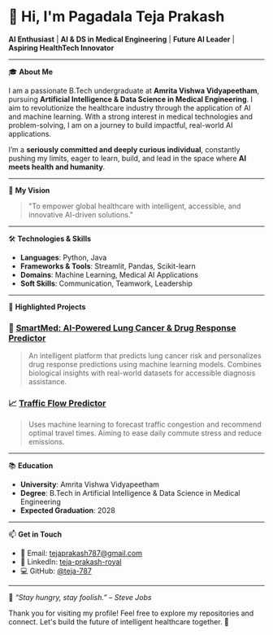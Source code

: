 # 👋 Hi, I'm **Pagadala Teja Prakash**

**AI Enthusiast** | **AI & DS in Medical Engineering** | **Future AI Leader** | **Aspiring HealthTech Innovator**

---

🎓 **About Me**

I am a passionate B.Tech undergraduate at **Amrita Vishwa Vidyapeetham**, pursuing **Artificial Intelligence & Data Science in Medical Engineering**. I aim to revolutionize the healthcare industry through the application of AI and machine learning. With a strong interest in medical technologies and problem-solving, I am on a journey to build impactful, real-world AI applications.

I’m a **seriously committed and deeply curious individual**, constantly pushing my limits, eager to learn, build, and lead in the space where **AI meets health and humanity**.

---

🚀 **My Vision**

> "To empower global healthcare with intelligent, accessible, and innovative AI-driven solutions."

---

🛠️ **Technologies & Skills**

- **Languages**: Python, Java
- **Frameworks & Tools**: Streamlit, Pandas, Scikit-learn
- **Domains**: Machine Learning, Medical AI Applications
- **Soft Skills**: Communication, Teamwork, Leadership

---

📂 **Highlighted Projects**

### 🔬 [SmartMed: AI-Powered Lung Cancer & Drug Response Predictor](https://github.com/teja-787/SmartMed-AI)

> An intelligent platform that predicts lung cancer risk and personalizes drug response predictions using machine learning models. Combines biological insights with real-world datasets for accessible diagnosis assistance.

###

### 📈 [Traffic Flow Predictor](https://github.com/teja-787/traffic-flow-prediction)

> Uses machine learning to forecast traffic congestion and recommend optimal travel times. Aiming to ease daily commute stress and reduce emissions.

---

📚 **Education**

- **University**: Amrita Vishwa Vidyapeetham
- **Degree**: B.Tech in Artificial Intelligence & Data Science in Medical Engineering
- **Expected Graduation**: 2028

---

📫 **Get in Touch**

- 📧 Email: [tejaprakash787@gmail.com](mailto\:tejaprakash787@gmail.com)
- 💼 LinkedIn: [teja-prakash-royal](https://in.linkedin.com/in/teja-prakash-royal-a765a832b)
- 💻 GitHub: [@teja-787](https://github.com/teja-787)

---

🌟 *“Stay hungry, stay foolish.” – Steve Jobs*

Thank you for visiting my profile! Feel free to explore my repositories and connect. Let's build the future of intelligent healthcare together. 🚀

